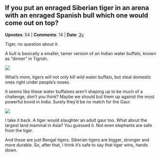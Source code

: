 ## If you put an enraged Siberian tiger in an arena with an enraged Spanish bull which one would come out on top?
    
**Upvotes**: 54 | **Comments**: 14 | **Date**: [3y](https://www.quora.com/If-you-put-an-enraged-Siberian-tiger-in-an-arena-with-an-enraged-Spanish-bull-which-one-would-come-out-on-top/answer/Gary-Meaney)

Tiger, no question about it.

A bull is basically a smaller, tamer version of an Indian water buffalo, known as “dinner” in Tigrish.

![](https://qph.fs.quoracdn.net/main-qimg-ca93d711753997126d22d9950ebd2aa8-lq)

What’s more, tigers will not only kill wild water buffalo, but steal domestic ones right under people’s noses.

It seems like these water buffaloes aren’t shaping up to be much of a challenge, don’t you think? Maybe we should but them up against the most powerful bovid in India. Surely they’d be no match for the Gaur.

![](https://qph.fs.quoracdn.net/main-qimg-5f3a0296685739cc864393340b36830e-lq)

I take it back. A tiger would slaughter an adult gaur too. What about the largest land mammal in Asia? You guessed it. Not even elephants are safe from the tiger.

And those are just Bengal tigers. Siberian tigers are bigger, stronger and more durable. So, after that, I think it’s safe to say that tiger wins, hands down.

